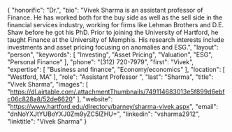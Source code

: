 {
  "honorific": "Dr.",
  "bio": "Vivek Sharma is an assistant professor of Finance. He has worked both for the buy side as well as the sell side in the financial services industry, working for firms like Lehman Brothers and D.E. Shaw before he got his PhD. Prior to joining the University of Hartford, he taught Finance at the University of Memphis. His research interests include investments and asset pricing focusing on anomalies and ESG.",
  "layout": "person",
  "keywords": [
    "Investing",
    "Asset Pricing",
    "Valuation",
    "ESG",
    "Personal Finance"
  ],
  "phone": "(312) 720-7979",
  "first": "Vivek",
  "expertise": [
    "Business and finance",
    "Economy/economics"
  ],
  "location": [
    "Westford, MA"
  ],
  "role": "Assistant Professor ",
  "last": "Sharma",
  "title": "Vivek Sharma",
  "images": [
    "https://dl.airtable.com/.attachmentThumbnails/749114683013e5f899d6ebfc06c828a8/52de6620"
  ],
  "website": "https://www.hartford.edu/directory/barney/sharma-vivek.aspx",
  "email": "dnNoYXJtYUBoYXJ0Zm9yZC5lZHU=",
  "linkedin": "vsharma2912",
  "linktitle": "Vivek Sharma"
}
